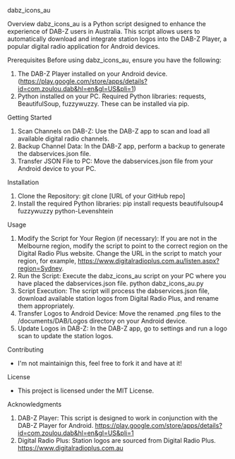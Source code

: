 dabz_icons_au

Overview
dabz_icons_au is a Python script designed to enhance the experience of DAB-Z users in Australia. This script allows users to automatically download and integrate station logos into the DAB-Z Player, a popular digital radio application for Android devices.

Prerequisites
Before using dabz_icons_au, ensure you have the following:
1. The DAB-Z Player installed on your Android device. (https://play.google.com/store/apps/details?id=com.zoulou.dab&hl=en&gl=US&pli=1)
2. Python installed on your PC.
   Required Python libraries: requests, BeautifulSoup, fuzzywuzzy. These can be installed via pip.

Getting Started
1. Scan Channels on DAB-Z: Use the DAB-Z app to scan and load all available digital radio channels.
2. Backup Channel Data: In the DAB-Z app, perform a backup to generate the dabservices.json file.
3. Transfer JSON File to PC: Move the dabservices.json file from your Android device to your PC.

Installation
1. Clone the Repository:
    git clone [URL of your GitHub repo]
2. Install the required Python libraries:
    pip install requests beautifulsoup4 fuzzywuzzy python-Levenshtein

Usage
1. Modify the Script for Your Region (if necessary): If you are not in the Melbourne region, modify the script to point to the correct region on the Digital Radio Plus website. Change the URL in the script to match your region, for example, https://www.digitalradioplus.com.au/listen.aspx?region=Sydney.
2. Run the Script: Execute the dabz_icons_au script on your PC where you have placed the dabservices.json file.
    python dabz_icons_au.py
3. Script Execution: The script will process the dabservices.json file, download available station logos from Digital Radio Plus, and rename them appropriately.
4. Transfer Logos to Android Device: Move the renamed .png files to the /documents/DAB/Logos directory on your Android device.
5. Update Logos in DAB-Z: In the DAB-Z app, go to settings and run a logo scan to update the station logos.

Contributing
- I'm not maintainign this, feel free to fork it and have at it!

License
- This project is licensed under the MIT License.

Acknowledgments
1. DAB-Z Player: This script is designed to work in conjunction with the DAB-Z Player for Android. https://play.google.com/store/apps/details?id=com.zoulou.dab&hl=en&gl=US&pli=1
2. Digital Radio Plus: Station logos are sourced from Digital Radio Plus. https://www.digitalradioplus.com.au
